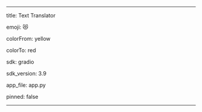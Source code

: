 ---

title: Text Translator

emoji: 😻

colorFrom: yellow

colorTo: red

sdk: gradio

sdk_version: 3.9

app_file: app.py

pinned: false

---
